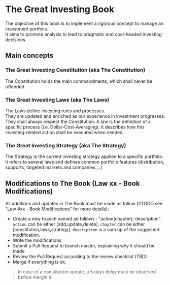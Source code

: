 # The Great Investing Book
The objective of this book is to implement a rigorous concept to manage an investment portfolio.  
It aims to promote analysis to lead to pragmatic and cool-headed investing decisions.  

## Main concepts
### The Great Investing Constitution (aka The Constitution)
The Constitution holds the main commandments, which shall never be offended.  
### The Great Investing Laws (aka The Laws)
The Laws define investing rules and processes.  
They are updated and enriched as our experience in investment progresses.  
They shall always respect the Constitution. 
A law is the definition of a specific process (i.e. Dollar-Cost-Averaging). It describes how this investing-related action shall be executed when needed.  

### The Great Investing Strategy (aka The Strategy)
The Strategy is the current investing strategy applied to a specific portfolio.  
It refers to several laws and defines common portfolio features (distribution, supports, targeted markets and companies,...)  

## Modifications to The Book (Law xx - Book Modifications)
All additions and updates in The Book must be made as follow (#TODO see "Law #xx - Book Modifications" for more details):  
* Create a new branch named ad follows : "action(chapter): description".  `action` can be either [add,update,delete]. `chapter` can be either [constitution,laws,strategy]. `description` is a sum up of the suggested modification.  
* Write the modifications  
* Submit a Pull Request to branch master, explaining why it should be made  
* Review the Pull Request according to the review checklist (TBD)  
* Merge if everything is ok.  

> In case of a constitution update, a 5 days delay must be observed before mergin it.  
